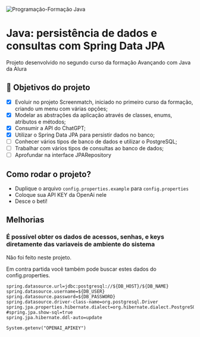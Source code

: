 
![Programação-Formação Java](https://github.com/iasminaraujoc/3355-java-screenmatch-com-jpa/assets/84939115/3c51e000-962d-4dc9-97fc-1d384e2511a2)

# Java: persistência de dados e consultas com Spring Data JPA

Projeto desenvolvido no segundo curso da formação Avançando com Java da Alura

## 🔨 Objetivos do projeto

- [x] Evoluir no projeto Screenmatch, iniciado no primeiro curso da formação, criando um menu com várias opções;
- [x] Modelar as abstrações da aplicação através de classes, enums, atributos e métodos;
- [x] Consumir a API do ChatGPT;
- [x] Utilizar o Spring Data JPA para persistir dados no banco;
- [ ] Conhecer vários tipos de banco de dados e utilizar o PostgreSQL;
- [ ] Trabalhar com vários tipos de consultas ao banco de dados;
- [ ] Aprofundar na interface JPARepository

## Como rodar o projeto?

- Duplique o arquivo `config.properties.example` para `config.properties`
- Coloque sua API KEY da OpenAi nele
- Desce o beti!

## Melhorias

### É possível obter os dados de acessos, senhas, e keys diretamente das variaveis de ambiente do sistema

Não foi feito neste projeto.

Em contra partida você também pode buscar estes dados do config.properties.

```
spring.datasource.url=jdbc:postgresql://${DB_HOST}/${DB_NAME} 
spring.datasource.username=${DB_USER}
spring.datasource.password=${DB_PASSWORD}  
spring.datasource.driver-class-name=org.postgresql.Driver  
spring.jpa.properties.hibernate.dialect=org.hibernate.dialect.PostgreSQLDialect  
#spring.jpa.show-sql=true  
spring.jpa.hibernate.ddl-auto=update
```

```
System.getenv("OPENAI_APIKEY")
```